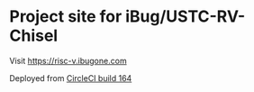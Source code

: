 # Project site for iBug/USTC-RV-Chisel

Visit <https://risc-v.ibugone.com>

Deployed from [CircleCI build 164](https://circleci.com/gh/iBug/USTC-RV-Chisel/164)
